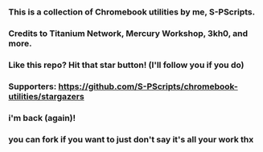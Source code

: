 ### This is a collection of Chromebook utilities by me, S-PScripts.

### Credits to Titanium Network, Mercury Workshop, 3kh0, and more.

### Like this repo? Hit that star button! (I'll follow you if you do)
### Supporters: https://github.com/S-PScripts/chromebook-utilities/stargazers

### i'm back (again)!
### you can fork if you want to just don't say it's all your work thx
